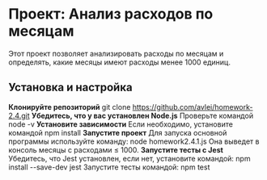 # Проект: Анализ расходов по месяцам

Этот проект позволяет анализировать расходы по месяцам и определять, какие месяцы имеют расходы менее 1000 единиц.

## Установка и настройка

**Клонируйте репозиторий**
git clone https://github.com/avlei/homework-2.4.git
**Убедитесь, что у вас установлен Node.js**
Проверьте командой node -v
**Установите зависимости**
Если необходимо, установите командой npm install
**Запустите проект**
Для запуска основной программы используйте команду: node homework2.4.1.js
Она выведет в консоль месяцы с расходами ≤ 1000.
**Запустите тесты с Jest**
Убедитесь, что Jest установлен, если нет, установите командой: npm install --save-dev jest
Запустите тесты командой: npm test
